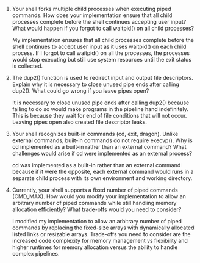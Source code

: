 1. Your shell forks multiple child processes when executing piped commands. How does your implementation ensure that all child processes complete before the shell continues accepting user input? What would happen if you forgot to call waitpid() on all child processes?

   My implementation ensures that all child processes complete before the shell continues to accept user input as it uses waitpid() on each child process. If I forgot to call waitpid() on all the processes, the processes would stop executing but still use system resources until the exit status is collected.

2. The dup2() function is used to redirect input and output file descriptors. Explain why it is necessary to close unused pipe ends after calling dup2(). What could go wrong if you leave pipes open?

   It is necessary to close unused pipe ends after calling dup2() because failing to do so would make programs in the pipeline hand indefinitely. This is because they wait for end of file conditions that will not occur. Leaving pipes open also created file descriptor leaks. 

3. Your shell recognizes built-in commands (cd, exit, dragon). Unlike external commands, built-in commands do not require execvp(). Why is cd implemented as a built-in rather than an external command? What challenges would arise if cd were implemented as an external process?

   cd was implemented as a built-in rather than an external command because if it were the opposite, each external command would runs in a separate child process with its own environment and working directory.

4. Currently, your shell supports a fixed number of piped commands (CMD_MAX). How would you modify your implementation to allow an arbitrary number of piped commands while still handling memory allocation efficiently? What trade-offs would you need to consider?

	I modified my implementation to allow an arbitrary number of piped commands by replacing the fixed-size arrays with dynamically allocated listed links or resizable arrays. Trade-offs you need to consider are the increased code complexity for memory management vs flexibility and higher runtimes for memory allocation versus the ability to handle complex pipelines. 
